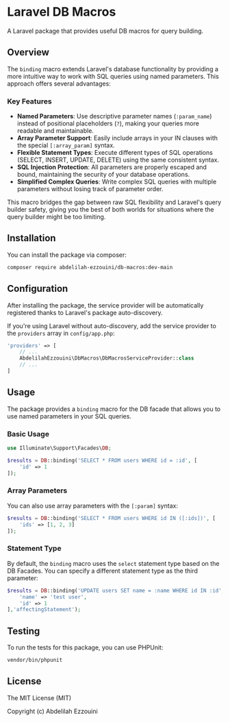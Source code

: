 # Laravel DB Macros

A Laravel package that provides useful DB macros for query building.
## Overview

The `binding` macro extends Laravel's database functionality by providing a more intuitive way to work with SQL queries using named parameters. This approach offers several advantages:

### Key Features

- **Named Parameters**: Use descriptive parameter names (`:param_name`) instead of positional placeholders (`?`), making your queries more readable and maintainable.
- **Array Parameter Support**: Easily include arrays in your IN clauses with the special `[:array_param]` syntax.
- **Flexible Statement Types**: Execute different types of SQL operations (SELECT, INSERT, UPDATE, DELETE) using the same consistent syntax.
- **SQL Injection Protection**: All parameters are properly escaped and bound, maintaining the security of your database operations.
- **Simplified Complex Queries**: Write complex SQL queries with multiple parameters without losing track of parameter order.

This macro bridges the gap between raw SQL flexibility and Laravel's query builder safety, giving you the best of both worlds for situations where the query builder might be too limiting.


## Installation

You can install the package via composer:

```bash
composer require abdelilah-ezzouini/db-macros:dev-main
```

## Configuration

After installing the package, the service provider will be automatically registered thanks to Laravel's package auto-discovery.

If you're using Laravel without auto-discovery, add the service provider to the `providers` array in `config/app.php`:

```php
'providers' => [
    // ...
    AbdelilahEzzouini\DbMacros\DbMacrosServiceProvider::class
    // ...
]
```

## Usage

The package provides a `binding` macro for the DB facade that allows you to use named parameters in your SQL queries.

### Basic Usage

```php
use Illuminate\Support\Facades\DB;

$results = DB::binding('SELECT * FROM users WHERE id = :id', [
    'id' => 1
]);
```

### Array Parameters

You can also use array parameters with the `[:param]` syntax:

```php
$results = DB::binding('SELECT * FROM users WHERE id IN ([:ids])', [
    'ids' => [1, 2, 3]
]);
```
### Statement Type

By default, the `binding` macro uses the `select` statement type based on the DB Facades. You can specify a different statement type as the third parameter:

```php
$results = DB::binding('UPDATE users SET name = :name WHERE id IN :id', [
    'name' => 'test user',
    'id' => 1
],'affectingStatement');
```

## Testing

To run the tests for this package, you can use PHPUnit:
```bash
vendor/bin/phpunit
```


## License

The MIT License (MIT)

Copyright (c) Abdelilah Ezzouini
